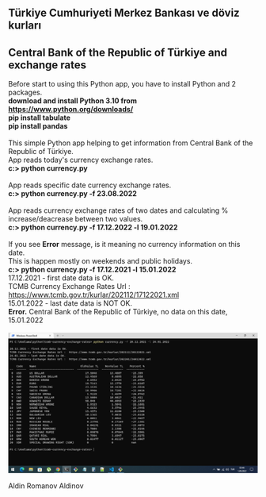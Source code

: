## Türkiye Cumhuriyeti Merkez Bankası ve döviz kurları
## Central Bank of the Republic of Türkiye and exchange rates

Before start to using this Python app, you have to install Python and 2 packages. <br/>
 **download and install Python 3.10 from https://www.python.org/downloads/** <br/>
 **pip install tabulate** <br/>
 **pip install pandas** <br/><br/>
This simple Python app helping to get information from Central Bank of the Republic of Türkiye. <br/> 
App reads today's currency exchange rates.  <br/>
 **c:\> python currency.py** <br/><br/>
App reads specific date currency exchange rates. <br/>
 **c:\> python currency.py -f 23.08.2022** <br/><br/> 
App reads currency exchange rates of two dates and calculating % increase/deacrease between two values.<br/>
 **c:\> python currency.py -f 17.12.2022 -l 19.01.2022** <br/></br>
If you see **Error** message, is it meaning no currency information on this date. <br/>
This is happen mostly on weekends and public holidays. <br/>
 **c:\> python currency.py -f 17.12.2021 -l 15.01.2022** <br/>
17.12.2021 - first date data is OK.  <br/> 
TCMB Currency Exchange Rates Url :  https://www.tcmb.gov.tr/kurlar/202112/17122021.xml  <br/>
15.01.2022 - last date data is NOT OK. <br/>
**Error.** Central Bank of the Republic of Türkiye, no data on this date, 15.01.2022  <br/><br/>
<picture>
    <img alt="Central Bank of the Republic of Türkiye and exchange rates" src="https://github.com/apoleptika/tcmb-currency-exchange-rates/blob/main/tcmb-currency-exchange-rates.png">
</picture>

Aldin Romanov Aldinov <br /> 
